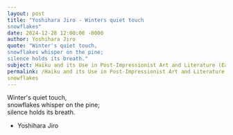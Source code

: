 ```yaml
---
layout: post
title: "Yoshihara Jiro - Winters quiet touch  
snowflakes"
date: 2024-12-28 12:00:00 -0000
author: Yoshihara Jiro
quote: "Winter's quiet touch,  
snowflakes whisper on the pine;  
silence holds its breath."
subject: Haiku and its Use in Post-Impressionist Art and Literature (Early 20th century)
permalink: /Haiku and its Use in Post-Impressionist Art and Literature (Early 20th century)/Yoshihara Jiro/Yoshihara Jiro - Winters quiet touch  
snowflakes
---
```


Winter's quiet touch,  
snowflakes whisper on the pine;  
silence holds its breath.

- Yoshihara Jiro
